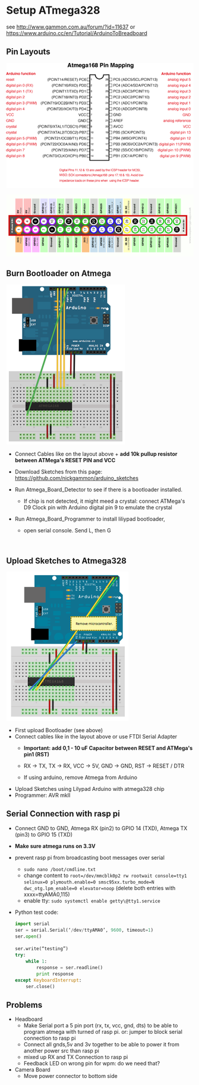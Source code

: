 # Setup ATmega328

see http://www.gammon.com.au/forum/?id=11637 or https://www.arduino.cc/en/Tutorial/ArduinoToBreadboard



## Pin Layouts

 ![Atmega168PinMap2](images/Atmega168PinMap2.png)

 ![Raspberry-Pi-GPIO-Layout-Model-B-Plus](images/Raspberry-Pi-GPIO-Layout-Model-B-Plus.png)



## Burn Bootloader on Atmega



 ![SimpleBreadboardAVR](images/SimpleBreadboardAVR.png)

* Connect Cables like on the layout above + **add 10k pullup resistor between ATMega's RESET PIN and VCC**

* Download Sketches from this page: https://github.com/nickgammon/arduino_sketches

* Run Atmega_Board_Detector to see if there is a bootloader installed. 

  * If chip is not detected, it might meed a crystal: connect ATMega's D9 Clock pin with Arduino digital pin 9 to emulate the crystal

* Run Atmega_Board_Programmer to install liliypad bootloader, 

  * open serial console. Send L, then G

      ​

## Upload Sketches to Atmega328



 ![ArduinoUSBSerialSimple](images/ArduinoUSBSerialSimple.png)
* First upload Bootloader (see above)
* Connect cables like in the layout above or use FTDI Serial Adapter
  * **Important: add 0,1 - 10 uF Capacitor between RESET and ATMega's pin1 (RST)**
  * RX -> TX, TX -> RX, VCC -> 5V, GND -> GND, RST -> RESET / DTR

  * If using arduino, remove Atmega from Arduino
* Upload Sketches using Lilypad Arduino with atmega328 chip
* Programmer: AVR mkII

## Serial Connection with rasp pi

* Connect GND to GND, Atmega RX (pin2) to GPIO 14 (TXD), Atmega TX (pin3) to GPIO 15 (TXD)
* **Make sure atmega runs on 3.3V**
* prevent rasp pi from broadcasting boot messages over serial
  * `sudo nano /boot/cmdline.txt`
  * change content to `root=/dev/mmcblk0p2 rw rootwait console=tty1 selinux=0 plymouth.enable=0 smsc95xx.turbo_mode=N dwc_otg.lpm_enable=0 elevator=noop` (delete both entries with xxxx=ttyAMA0,115)
  * enable tty: `sudo systemctl enable getty\@tty1.service`

* Python test code:

  ```python
  import serial
  ser = serial.Serial(‘/dev/ttyAMA0’, 9600, timeout=1)
  ser.open()

  ser.write(“testing”)
  try:
      while 1:
          response = ser.readline()
          print response
  except KeyboardInterrupt:
      ser.close()
  ```

## Problems

* Headboard
  * Make Serial port a 5 pin port (rx, tx, vcc, gnd, dts) to be able to program atmega with turned of rasp pi. or: jumper to block serial connection to rasp pi
  * Connect all gnds,5v and 3v together to be able to power it from another power src than rasp pi
  * mixed up RX and TX Connection to rasp pi
  * Feedback LED on wrong pin for wpm: do we need that?
* Camera Board
  * Move power connector to bottom side